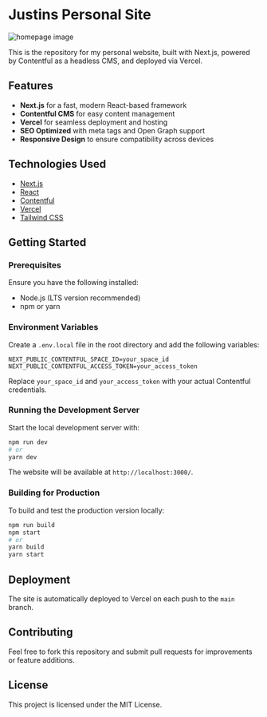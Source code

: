 # Justins Personal Site

![homepage image](/public/homepage/homepage_thumb.png)

This is the repository for my personal website, built with Next.js, powered by Contentful as a headless CMS, and deployed via Vercel.

## Features
- **Next.js** for a fast, modern React-based framework
- **Contentful CMS** for easy content management
- **Vercel** for seamless deployment and hosting
- **SEO Optimized** with meta tags and Open Graph support
- **Responsive Design** to ensure compatibility across devices

## Technologies Used
- [Next.js](https://nextjs.org/)
- [React](https://reactjs.org/)
- [Contentful](https://www.contentful.com/)
- [Vercel](https://vercel.com/)
- [Tailwind CSS](https://tailwindcss.com/)

## Getting Started

### Prerequisites
Ensure you have the following installed:
- Node.js (LTS version recommended)
- npm or yarn

### Environment Variables
Create a `.env.local` file in the root directory and add the following variables:
```
NEXT_PUBLIC_CONTENTFUL_SPACE_ID=your_space_id
NEXT_PUBLIC_CONTENTFUL_ACCESS_TOKEN=your_access_token
```
Replace `your_space_id` and `your_access_token` with your actual Contentful credentials.

### Running the Development Server
Start the local development server with:
```sh
npm run dev
# or
yarn dev
```
The website will be available at `http://localhost:3000/`.

### Building for Production
To build and test the production version locally:
```sh
npm run build
npm start
# or
yarn build
yarn start
```

## Deployment
The site is automatically deployed to Vercel on each push to the `main` branch.

## Contributing
Feel free to fork this repository and submit pull requests for improvements or feature additions.

## License
This project is licensed under the MIT License.

